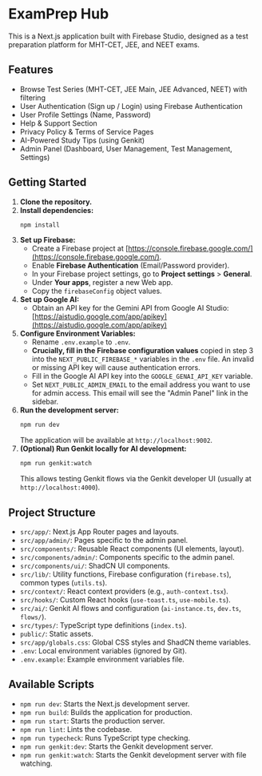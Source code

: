# ExamPrep Hub

This is a Next.js application built with Firebase Studio, designed as a test preparation platform for MHT-CET, JEE, and NEET exams.

## Features

*   Browse Test Series (MHT-CET, JEE Main, JEE Advanced, NEET) with filtering
*   User Authentication (Sign up / Login) using Firebase Authentication
*   User Profile Settings (Name, Password)
*   Help & Support Section
*   Privacy Policy & Terms of Service Pages
*   AI-Powered Study Tips (using Genkit)
*   Admin Panel (Dashboard, User Management, Test Management, Settings)

## Getting Started

1.  **Clone the repository.**
2.  **Install dependencies:**
    ```bash
    npm install
    ```
3.  **Set up Firebase:**
    *   Create a Firebase project at [https://console.firebase.google.com/](https://console.firebase.google.com/).
    *   Enable **Firebase Authentication** (Email/Password provider).
    *   In your Firebase project settings, go to **Project settings** > **General**.
    *   Under **Your apps**, register a new Web app.
    *   Copy the `firebaseConfig` object values.
4.  **Set up Google AI:**
    * Obtain an API key for the Gemini API from Google AI Studio: [https://aistudio.google.com/app/apikey](https://aistudio.google.com/app/apikey)
5.  **Configure Environment Variables:**
    *   Rename `.env.example` to `.env`.
    *   **Crucially, fill in the Firebase configuration values** copied in step 3 into the `NEXT_PUBLIC_FIREBASE_*` variables in the `.env` file. An invalid or missing API key will cause authentication errors.
    *   Fill in the Google AI API key into the `GOOGLE_GENAI_API_KEY` variable.
    *   Set `NEXT_PUBLIC_ADMIN_EMAIL` to the email address you want to use for admin access. This email will see the "Admin Panel" link in the sidebar.
6.  **Run the development server:**
    ```bash
    npm run dev
    ```
    The application will be available at `http://localhost:9002`.
7.  **(Optional) Run Genkit locally for AI development:**
    ```bash
    npm run genkit:watch
    ```
    This allows testing Genkit flows via the Genkit developer UI (usually at `http://localhost:4000`).

## Project Structure

*   `src/app/`: Next.js App Router pages and layouts.
*   `src/app/admin/`: Pages specific to the admin panel.
*   `src/components/`: Reusable React components (UI elements, layout).
*   `src/components/admin/`: Components specific to the admin panel.
*   `src/components/ui/`: ShadCN UI components.
*   `src/lib/`: Utility functions, Firebase configuration (`firebase.ts`), common types (`utils.ts`).
*   `src/context/`: React context providers (e.g., `auth-context.tsx`).
*   `src/hooks/`: Custom React hooks (`use-toast.ts`, `use-mobile.ts`).
*   `src/ai/`: Genkit AI flows and configuration (`ai-instance.ts`, `dev.ts`, `flows/`).
*   `src/types/`: TypeScript type definitions (`index.ts`).
*   `public/`: Static assets.
*   `src/app/globals.css`: Global CSS styles and ShadCN theme variables.
*   `.env`: Local environment variables (ignored by Git).
*   `.env.example`: Example environment variables file.

## Available Scripts

*   `npm run dev`: Starts the Next.js development server.
*   `npm run build`: Builds the application for production.
*   `npm run start`: Starts the production server.
*   `npm run lint`: Lints the codebase.
*   `npm run typecheck`: Runs TypeScript type checking.
*   `npm run genkit:dev`: Starts the Genkit development server.
*   `npm run genkit:watch`: Starts the Genkit development server with file watching.
